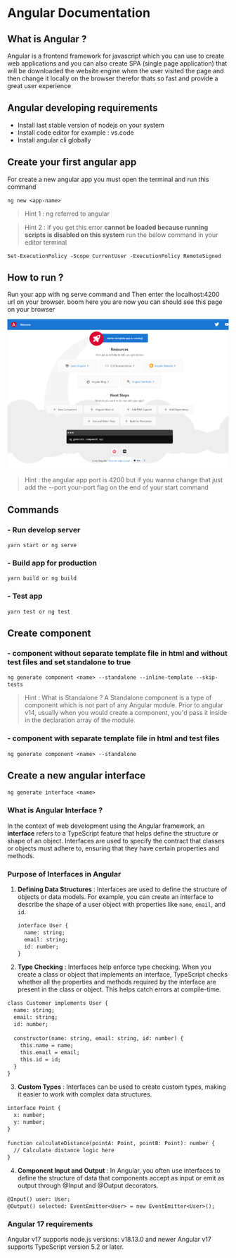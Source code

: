 # Angular Documentation

## What is Angular ?

Angular is a frontend framework for javascript which you can use to create web applications and you can also create SPA (single page application) that will be downloaded the website engine when the user visited the page and then change it locally on the browser therefor thats so fast and provide a great user experience

## Angular developing requirements

- Install last stable version of nodejs on your system
- Install code editor for example : vs.code
- Install angular cli globally

## Create your first angular app

For create a new angular app you must open the terminal and run this command

```
ng new <app-name>
```

> Hint 1 : ng referred to angular

> Hint 2 : if you get this error **cannot be loaded because running scripts is disabled on this system** run the below command in your editor terminal

```
Set-ExecutionPolicy -Scope CurrentUser -ExecutionPolicy RemoteSigned
```

## How to run ?

Run your app with ng serve command and Then enter the localhost:4200 url on your browser. boom here you are
now you can should see this page on your browser

![starter-template-page](./document/image/starter-template.png)

> Hint : the angular app port is 4200 but if you wanna change that just add the --port your-port flag on the end of your start command

## Commands

### - Run develop server

```
yarn start or ng serve
```

### - Build app for production

```
yarn build or ng build
```

### - Test app

```
yarn test or ng test
```

## Create component

### - component without separate template file in html and without test files and set standalone to true

```
ng generate component <name> --standalone --inline-template --skip-tests
```

> Hint : What is Standalone ? A Standalone component is a type of component which is not part of any Angular module. Prior to angular v14, usually when you would create a component, you'd pass it inside in the declaration array of the module.

### - component with separate template file in html and test files

```
ng generate component <name> --standalone
```

## Create a new angular interface

```
ng generate interface <name>
```

### What is Angular Interface ?

In the context of web development using the Angular framework, an **interface** refers to a TypeScript feature that helps define the structure or shape of an object. Interfaces are used to specify the contract that classes or objects must adhere to, ensuring that they have certain properties and methods.

### Purpose of Interfaces in Angular

1. **Defining Data Structures** : Interfaces are used to define the structure of objects or data models. For example, you can create an interface to describe the shape of a user object with properties like `name`, `email`, and `id`.

   ```
   interface User {
     name: string;
     email: string;
     id: number;
   }
   ```

2. **Type Checking** : Interfaces help enforce type checking. When you create a class or object that implements an interface, TypeScript checks whether all the properties and methods required by the interface are present in the class or object. This helps catch errors at compile-time.

```
class Customer implements User {
  name: string;
  email: string;
  id: number;

  constructor(name: string, email: string, id: number) {
    this.name = name;
    this.email = email;
    this.id = id;
  }
}
```

3. **Custom Types** : Interfaces can be used to create custom types, making it easier to work with complex data structures.

```
interface Point {
  x: number;
  y: number;
}

function calculateDistance(pointA: Point, pointB: Point): number {
  // Calculate distance logic here
}
```

4. **Component Input and Output** : In Angular, you often use interfaces to define the structure of data that components accept as input or emit as output through @Input and @Output decorators.

```
@Input() user: User;
@Output() selected: EventEmitter<User> = new EventEmitter<User>();
```

<!-- ## Add an input parameter to the component -->

### Angular 17 requirements

Angular v17 supports node.js versions: v18.13.0 and newer
Angular v17 supports TypeScript version 5.2 or later.
